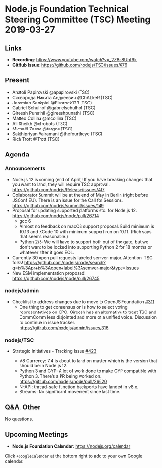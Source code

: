 # Node.js Foundation Technical Steering Committee (TSC) Meeting 2019-03-27

## Links

* **Recording**:  <https://www.youtube.com/watch?v=_2Z8c8Uhf9k>
* **GitHub Issue**: <https://github.com/nodejs/TSC/issues/676>

## Present

* Anatoli Papirovski @apapirovski (TSC)
* Сковорода Никита Андреевич @ChALkeR (TSC)
* Jeremiah Senkpiel @Fishrock123 (TSC)
* Gabriel Schulhof @gabrielschulhof (TSC)
* Gireesh Punathil @gireeshpunathil (TSC)
* Matteo Collina @mcollina (TSC)
* Ali Sheikh @ofrobots (TSC)
* Michaël Zasso @targos (TSC)
* Sakthipriyan Vairamani @thefourtheye (TSC)
* Rich Trott @Trott (TSC)

## Agenda

### Announcements

* Node.js 12 is coming (end of April)! If you have breaking changes that you
  want to land, they will require TSC approval.
  <https://github.com/nodejs/Release/issues/417>
* Collaborator Summit will be at the end of May in Berlin (right before JSConf
  EU). There is an issue for the Call for Sessions.
  <https://github.com/nodejs/summit/issues/149>
* Proposal for updating supported platforms etc. for Node.js 12.
  <https://github.com/nodejs/node/pull/26714>
  * gcc 6
  * Almost no feedback on macOS support proposal. Build minimum is 10.13 and
      XCode 10 with minimum support run on 10.11. (Rich says that seems
      reasonable.)
  * Python 2/3: We will have to support both out of the gate, but we don't
      want to be locked into supporting Python 2 for 18 months or whatever after
      it goes EOL.
* Currently 30 open pull requests labeled semver-major. Attention, TSC folks!
  <https://github.com/nodejs/node/search?q=is%3Apr+is%3Aopen+label%3Asemver-major&type=Issues>
* New ESM implementation proposed! <https://github.com/nodejs/node/pull/26745>

### nodejs/admin

* Checklist to address changes due to move to OpenJS Foundation [#311](https://github.com/nodejs/admin/issues/311)
  * One thing to get consensus on is how to select voting representatives on
    CPC. Gireesh has an alternative to treat TSC and CommComm less disjointed
    and more of a unified voice. Discussion to continue in issue tracker.
    <https://github.com/nodejs/admin/issues/316>

### nodejs/TSC

* Strategic Initiatives - Tracking Issue [#423](https://github.com/nodejs/TSC/issues/423)

  * V8 Currency: 7.4 is about to land on master which is the version that should
    be in Node.js 12.
  * Python 3 and GYP: A lot of work done to make GYP compatible with Python 3.
    There’s a PR being worked on. <https://github.com/nodejs/node/pull/26620>
  * N-API: thread-safe function backports have landed in v8.x.
  * Streams: No significant movement since last time.

## Q&A, Other

No questions.

## Upcoming Meetings

* **Node.js Foundation Calendar**: <https://nodejs.org/calendar>

Click `+GoogleCalendar` at the bottom right to add to your own Google calendar.
